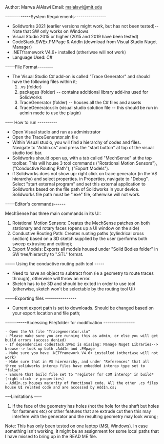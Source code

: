 Author: Marwa AlAlawi 
Email: malalawi@mit.edu 


-------------System Requirements----------------


- Solidworks 2021 (earlier versions might work, but has not been tested)-- Note that SW only works on Windows
- Visual Studio 2015 or higher (2015 and 2019 have been tested)
- CodeStack.SWEx.PMPage & AddIn (download from Visual Studio Nuget Manager)
- .NETframework V4.6+ installed (otheriwse will not work) 
- Language Used: C#



-----File Format--------

- The Visual Studio C# add-on is called "Trace Generator" and should have the following files within it; 
	1) .vs (folder) 
	2) packages (folder) -- contains additional library add-ins used for Solidworks
	3) TraceGenerator (folder) -- houses all the C# files and assets 
	4)  TraceGenerator.sln (visual studio solution file -- this should be run in admin mode to use the plugin)



---- How to run ----------

- Open Visual studio and run as administrator 
- Open the TraceGenerator.sln file 
- Within Visual studio, you will find a hierarchy of codes and files. Navigate to "Addin.cs" and press the "start button" at top 
of the visual studio tool bar. 
- Solidworks should open up, with a tab called "MechSense" at the top toolbar. This will house 3 tool commands ("Rotational Motion Sensors"), ("Conductive Routing Path"), ("Export Models"). 
- if Solidworks does not show up: right click on trace generator (in the VS hierarchy) and select properties. in Properties, navigate to "Debug". Select "start external program" and set this external application to Solidworks based on the file path of Solidworks in your device. Solidworks file path must be ".exe" file, otherwise will not work.


-----Editor's commands------

MechSense has three main commands in its UI: 

1) Rotational Motion Sensors: Creates the MechSense patches on both stationary and rotary faces (opens up a UI window on the side)
2) Conductive Routing Path: Creates ruoting paths (cylindrical cross section) based on a 3D sketch supplied by the user (performs both sweep extrusing and cutting); 
3) Export Models: Exports all models housed under "Solid Bodies folder" in SW tree/hierarchy to ".STL" format.



----- Using the conductive routing path tool ----- 

- Need to have an object to subtract from (ie a geometry to route traces through), otherwise will throw an error.
- Sketch has to be 3D and should be exited in order to use tool (otherwise, sketch won't be selectable by the routing tool UI)


-----Exporting files ----------------

- Current export path is set to downloads. Should be changed based on your export location and file path; 


-----------Accessing File/folder for modification ----------------

	- Open the VS file "Tracegenerator.sln"
	- Please make sure you are running this as admin, or else you will get build errors (access denied)
	- If dependencies codestack.SWex is missing: Manage Nuget Libraries--> browse--> look up both .AddIn and .PMpage
	- Make sure you have .NETframework V4.6+ installed (otheriwse will not work) 
	- Make sure that in VS hierearchy, and under "References" that all three solidworks interop files have embedded interop type set to "false"
	- Ensure that build file set to "register for COM interop" in build* (right click--> properties)
	- AddIn.cs houses majority of functional code. All the other .cs files house UI related code and are accessed by AddIn.cs;

---Limitations ---- 

1) If the face of the geometry has holes (not the hole for the shaft but holes for fasteners etc) or other features that are extrude cut then this may interfere with the generator and the resulting geometry may look wrong; 


Note: This has only been tested on one laptop (MSI, Windows). In case something isn't working, it might be an assignment for some local paths that I have missed to bring up in the READ ME file. 
